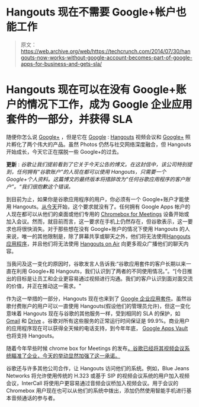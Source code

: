 # Hangouts 现在不需要 Google+帐户也能工作

> 原文：<https://web.archive.org/web/https://techcrunch.com/2014/07/30/hangouts-now-works-without-google-account-becomes-part-of-google-apps-for-business-and-gets-sla/>

# Hangouts 现在可以在没有 Google+账户的情况下工作，成为 Google 企业应用套件的一部分，并获得 SLA

随便你怎么说 [Google+](https://web.archive.org/web/20230306050601/https://plus.google.com/) ，但是它在 [Google](https://web.archive.org/web/20230306050601/http://google.com/) : [Hangouts](https://web.archive.org/web/20230306050601/http://www.google.com/hangouts/) 视频会议和 [Google+](https://web.archive.org/web/20230306050601/http://www.crunchbase.com/product/google-plus) 照片孵化了两个伟大的产品。虽然 Photos 仍然与社交网络深度融合，但 Hangouts 开始成长，今天它正在摆脱一些 Google+的过去。

**更新** : *谷歌让我们提前看到了它关于今天公告的博文。在这封信中，该公司特别提到，任何拥有“谷歌账户”的人现在都可以使用 Hangouts，只需要一个 Google+个人资料。这篇博文的最终版本将措辞改为“任何谷歌应用程序的客户账户”。“我们很抱歉这个错误。*

到目前为止，如果你是谷歌应用程序的用户，你必须有一个 Google+账户才能使用 Hangouts。[从今天](https://web.archive.org/web/20230306050601/http://googleenterprise.blogspot.com/2014/07/even-more-reasons-to-meet-face-to-face.html)开始，这个要求就没有了。任何拥有 Google Apps 帐户的人现在都可以从他们的桌面或他们专用的 [Chromebox for Meetings](https://web.archive.org/web/20230306050601/https://techcrunch.com/2014/02/06/google-launches-chromebox-for-meetings-a-999-videoconferencing-system-based-on-chromeos/) 设备开始或加入会议。然而，就目前而言，这一要求在手机上仍然存在，但谷歌表示，这一要求也将很快消失。对于那些想在没有 Google+账户的情况下使用 Hangouts 的人来说，唯一的其他限制是，除了屏幕共享或聊天之外，他们将无法使用[Hangouts 应用程序](https://web.archive.org/web/20230306050601/https://support.google.com/hangouts/topic/3008152)，并且他们将无法使用 [Hangouts on Air](https://web.archive.org/web/20230306050601/https://support.google.com/a/answer/2691194) 向更多观众广播他们的聊天内容。

当我问及这一变化的原因时，谷歌发言人告诉我:“谷歌应用套件的客户长期以来一直在利用 Google+和 Hangouts，我们认识到了两者的不同使用情况。”。“[今日推出的目标是让员工和企业更容易通过视频进行沟通。我们的客户认识到面对面交流的价值，并正在推动这一需求。"

作为这一举措的一部分，Hangouts 现在也来到了 [Google 企业应用套件](https://web.archive.org/web/20230306050601/http://www.google.com/enterprise/apps/business/)。虽然谷歌付费账户的用户可以一直使用 Hangouts(假设他们的管理员允许)，但这一变化意味着 Hangouts 现在与谷歌的其他服务一样，受到相同的 SLA 的保护，如 [Gmail](https://web.archive.org/web/20230306050601/http://gmail.com/) 和 [Drive](https://web.archive.org/web/20230306050601/http://drive.google.com/) 。谷歌对所有这些服务的正常运行时间保证是 99.9%。商业用户的应用程序现在可以获得全天候的电话支持，到今年年底， [Google Apps Vault](https://web.archive.org/web/20230306050601/https://support.google.com/vault/answer/2462365?hl=en) 也将支持 Hangouts。

随着今年早些时候 chrome box for Meetings 的发布[，谷歌已经将其视频会议系统瞄准了企业，今天的举动显然加强了这一承诺。](https://web.archive.org/web/20230306050601/https://techcrunch.com/2014/02/06/google-launches-chromebox-for-meetings-a-999-videoconferencing-system-based-on-chromeos/)

谷歌还与许多其他公司合作，让 Hangouts 访问他们的系统。例如，Blue Jeans Networks 将允许使用传统的 H.323 或基于 SIP 的视频会议系统的用户加入视频会议，InterCall 将使用户更容易通过音频会议桥加入视频会议。用于会议的 Chromebox 用户现在也可以从他们的系统中拨出，添加仍然使用智能手机进行基本音频通话的参与者。